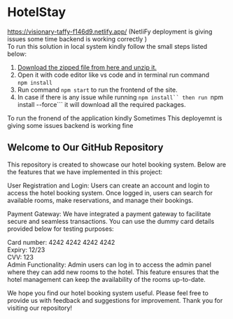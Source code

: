 # HotelStay
https://visionary-taffy-f146d9.netlify.app/ (NetliFy deployment is giving issues some time backend is working correctly ) </br>
To run this solution in local system kindly follow the small steps listed below: </br>
1)	[Download the zipped file from here and unzip it.](https://drive.google.com/file/d/1wnQj9EddlAeBdFVvaUgBxVN5Lm2E8eP_/view?usp=sharing)</br>
2)	Open it with code editor like vs code and in terminal run command </br>
```npm install```
3)	Run command ```npm start``` to run the frontend of the site.</br>
4) In case if there is any issue while running ```npm install`` then run ```npm install --force``` it will download all the required packages. 


To run the fronend of the application kindly 
Sometimes This deployemnt is giving some issues backend is working fine 
## Welcome to Our GitHub Repository
This repository is created to showcase our hotel booking system. Below are the features that we have implemented in this project:

User Registration and Login: Users can create an account and login to access the hotel booking system. Once logged in, users can search for available rooms, make reservations, and manage their bookings.

Payment Gateway: We have integrated a payment gateway to facilitate secure and seamless transactions. You can use the dummy card details provided below for testing purposes:

Card number: 4242 4242 4242 4242</br>
Expiry: 12/23</br>
CVV: 123</br>
Admin Functionality: Admin users can log in to access the admin panel where they can add new rooms to the hotel. This feature ensures that the hotel management can keep the availability of the rooms up-to-date.

We hope you find our hotel booking system useful. Please feel free to provide us with feedback and suggestions for improvement. Thank you for visiting our repository!
